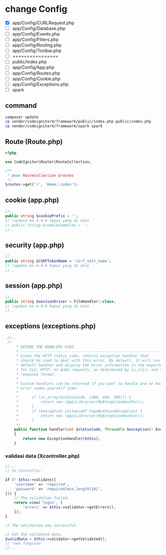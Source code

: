 # change Config
- [x] app/Config/CURLRequest.php
- [ ] app/Config/Database.php
- [ ] app/Config/Events.php
- [ ] app/Config/Filters.php
- [ ] app/Config/Routing.php
- [ ] app/Config/Toolbar.php
- [ ] ================
- [ ] public/index.php
- [ ] app/Config/App.php
- [ ] app/Config/Routes.php
- [ ] app/Config/Cookie.php
- [ ] app/Config/Exceptions.php
- [ ] spark

## command
```bash
composer update
cp vendor/codeigniter4/framework/public/index.php public/index.php
cp vendor/codeigniter4/framework/spark spark
```
## Route (Route.php)
```php
<?php

use CodeIgniter\Router\RouteCollection;

/**
 * @var RouteCollection $routes
 */
$routes->get('/', 'Home::index');
```
## cookie (app.php)
```php
//..
public string $cookiePrefix = '';
// !update ke 4.4.0 hapus yang di atas
// public string $cookieSameSite = '';
//..
```

## security (app.php)
```php
// ..
public string $CSRFTokenName = 'csrf_test_name';
// !update ke 4.4.0 hapus yang di atas
//..
```

## session (app.php)
```php
//..
public string $sessionDriver = FileHandler::class;
// !update ke 4.4.0 hapus yang di atas
//..
```

## exceptions (exceptions.php)
``` php
 //...
 /*
     * DEFINE THE HANDLERS USED
     * --------------------------------------------------------------------------
     * Given the HTTP status code, returns exception handler that
     * should be used to deal with this error. By default, it will run CodeIgniter's
     * default handler and display the error information in the expected format
     * for CLI, HTTP, or AJAX requests, as determined by is_cli() and the expected
     * response format.
     *
     * Custom handlers can be returned if you want to handle one or more specific
     * error codes yourself like:
     *
     *      if (in_array($statusCode, [400, 404, 500])) {
     *          return new \App\Libraries\MyExceptionHandler();
     *      }
     *      if ($exception instanceOf PageNotFoundException) {
     *          return new \App\Libraries\MyExceptionHandler();
     *      }
     */
    public function handler(int $statusCode, Throwable $exception): ExceptionHandlerInterface
    {
        return new ExceptionHandler($this);
    }
```

### validasi data (Xcontroller.php)
```php
//...
// In Controller.

if (! $this->validate([
    'username' => 'required',
    'password' => 'required|min_length[10]',
])) {
    // The validation failed.
    return view('login', [
        'errors' => $this->validator->getErrors(),
    ]);
}

// The validation was successful.

// Get the validated data.
$validData = $this->validator->getValidated();
// !new fungsion
//...
```